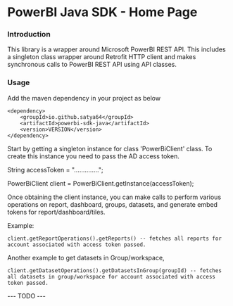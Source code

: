 # PowerBI Java SDK - Home Page

### Introduction

This library is a wrapper around Microsoft PowerBI REST API. This includes a singleton class wrapper around Retrofit HTTP client and makes synchronous calls to PowerBI REST API using API classes.

### Usage

Add the maven dependency in your project as below
    
    <dependency>
        <groupId>io.github.satya64</groupId>
        <artifactId>powerbi-sdk-java</artifactId>
        <version>VERSION</version>
    </dependency>
    
    
Start by getting a singleton instance for class 'PowerBiClient' class. To create this instance you need to pass the AD access token.

String accessToken = "..............";

PowerBiClient client = PowerBiClient.getInstance(accessToken);

Once obtaining the client instance, you can make calls to perform various operations on report, dashboard, groups, datasets, and generate embed tokens for report/dashboard/tiles.

Example:

    client.getReportOperations().getReports() -- fetches all reports for account associated with access token passed.
    
   Another example to get datasets in Group/workspace,
   
    client.getDatasetOperations().getDatasetsInGroup(groupId) -- fetches all datasets in group/workspace for account associated with access token passed.


--- TODO ---